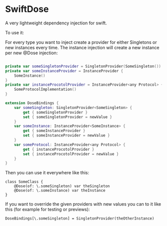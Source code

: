 # SwiftDose

A very lightweight dependency injection for swift. 

To use it:

For every type you want to inject create a provider for either Singletons or new instances every time.
The instance injection will create a new instance per new @Dose injection:

``` swift

private var someSingletonProvider = SingletonProvider(SomeSingleton())
private var someInstanceProvider = InstanceProvider {
    SomeInstance()
}
private var instanceProcotolProvider = InstanceProvider<any Protocol> {
    SomeProtocolImplementation()
}

extension DoseBindings {
    var someSingleton: SingletonProvider<SomeSingleton> {
        get { someSingletonProvider }
        set { someSingletonProvider = newValue }
    }
    var someInstance: InstanceProvider<SomeInstance> {
        get { someInstanceProvider }
        set { someInstanceProvider = newValue }
    }
    var someProtocol: InstanceProvider<any Protocol> {
        get { instanceProcotolProvider }
        set { instanceProcotolProvider = newValue }
    }
}

```

Then you can use it everywhere like this:

```
class SomeClass {
    @Dose(of: \.someSingleton) var theSingleton
    @Dose(of: \.someInstance) var theInstance
}
```

If you want to override the given providers with new values you can to it like this (for example for testing or previews):

```
DoseBindings[\.someSingleton] = SingletonProvider(theOtherInstance)
```

